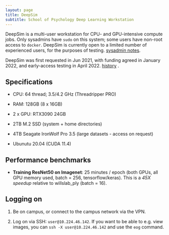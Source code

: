 ```yaml
---
layout: page
title: DeepSim
subtitle: School of Psychology Deep Learning Workstation
---
```


DeepSim is a multi-user workstation for CPU- and GPU-intensive compute jobs. Only sysadmins have `sudo` on this system; some users have non-root access to `docker`. DeepSim is currently open to a limited number of experienced users, for the purposes of testing. [sysadmin notes](deepsim-config.md).

DeepSim was first requested in Jun 2021, with funding agreed in January 2022, and early-access testing in April 2022. [history](deep-sim-history.md) .


## Specifications

- CPU: 64 thread; 3.5/4.2 GHz (Threadripper PRO)

- RAM: 128GB (8 x 16GB)

- 2 x GPU: RTX3090 24GB

- 2TB M.2 SSD (system + home directories)

- 4TB Seagate IronWolf Pro 3.5 (large datasets - access on request)

- Ubunutu 20.04 (CUDA 11.4)

## Performance benchmarks

- **Training ResNet50 on Imagenet**: 25 minutes / epoch (both GPUs, all GPU memory used, batch = 256, tensorflow/keras). This is a _45X speedup_ relative to willslab_ply (batch = 16).


## Logging on

1. Be on campus, or connect to the campus network via the VPN.

2. Log on via SSH: `user@10.224.46.142`. If you want to be able to e.g. view images, you can `ssh -X user@10.224.46.142` and use the `eog` command.



